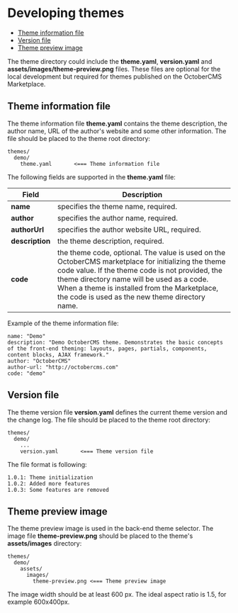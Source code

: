 # Developing themes

- [Theme information file](#theme-information)
- [Version file](#version-file)
- [Theme preview image](#preview-image)

The theme directory could include the **theme.yaml**, **version.yaml** and **assets/images/theme-preview.png** files. These files are optional for the local development but required for themes published on the OctoberCMS Marketplace. 

<a name="theme-information" class="anchor" href="#theme-information"></a>
## Theme information file

The theme information file **theme.yaml** contains the theme description, the author name, URL of the author's website and some other information. The file should be placed to the theme root directory:

    themes/
      demo/
        theme.yaml       <=== Theme information file

The following fields are supported in the **theme.yaml** file:

Field  | Description
------------- | -------------
**name** | specifies the theme name, required.
**author** | specifies the author name, required.
**authorUrl** | specifies the author website URL, required.
**description** | the theme description, required.
**code** | the theme code, optional. The value is used on the OctoberCMS marketplace for initializing the theme code value. If the theme code is not provided, the theme directory name will be used as a code. When a theme is installed from the Marketplace, the code is used as the new theme directory name.

Example of the theme information file:

    name: "Demo"
    description: "Demo OctoberCMS theme. Demonstrates the basic concepts of the front-end theming: layouts, pages, partials, components, content blocks, AJAX framework."
    author: "OctoberCMS"
    author-url: "http://octobercms.com"
    code: "demo"

<a name="version-file" class="anchor" href="#version-file"></a>
## Version file

The theme version file **version.yaml** defines the current theme version and the change log. The file should be placed to the theme root directory:

    themes/
      demo/
        ... 
        version.yaml       <=== Theme version file

The file format is following:

    1.0.1: Theme initialization
    1.0.2: Added more features
    1.0.3: Some features are removed

<a name="preview-image" class="anchor" href="#preview-image"></a>
## Theme preview image

The theme preview image is used in the back-end theme selector. The image file **theme-preview.png** should be placed to the theme's **assets/images** directory:

    themes/
      demo/
        assets/
          images/
            theme-preview.png <=== Theme preview image

The image width should be at least 600 px. The ideal aspect ratio is 1.5, for example 600x400px.